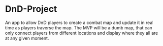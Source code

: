 # DnD-Project
An app to allow DnD players to create a combat map and update it in real time as players traverse the map. The MVP will be a dumb map, that can only connect players from different locations and display where they all are at any given moment.
